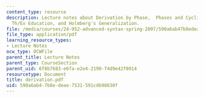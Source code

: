 ```yaml
---
content_type: resource
description: Lecture notes about Derivation by Phase,  Phases and Cyclic Spell-Out,
  Th/Ex Education, and Holmberg's Generalization.
file: /media/courses/24-952-advanced-syntax-spring-2007/590a6ab47b8edeae7531591cdb98630f_derivation.pdf
file_type: application/pdf
learning_resource_types:
- Lecture Notes
ocw_type: OCWFile
parent_title: Lecture Notes
parent_type: CourseSection
parent_uid: 6f8b7683-e6fa-e2e4-2190-74d9e42f0914
resourcetype: Document
title: derivation.pdf
uid: 590a6ab4-7b8e-deae-7531-591cdb98630f
---
```

